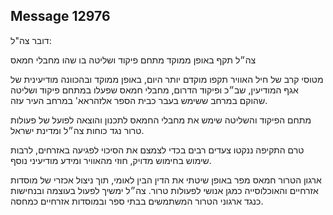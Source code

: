 ## Message 12976

דובר צה"ל:

צה״ל תקף באופן ממוקד מתחם פיקוד ושליטה בו שהו מחבלי חמאס

מטוסי קרב של חיל האוויר תקפו מוקדם יותר היום, באופן ממוקד ובהכוונה מודיעינית של אגף המודיעין, שב״כ ופיקוד הדרום, מחבלי חמאס שפעלו במתחם פיקוד ושליטה שהוקם במרחב ששימש בעבר כבית הספר אלזהראא' במרחב העיר עזה.

מתחם הפיקוד והשליטה שימש את מחבלי החמאס לתכנון והוצאה לפועל של פעולות טרור נגד כוחות צה״ל ומדינת ישראל.

טרם התקיפה ננקטו צעדים רבים בכדי לצמצם את הסיכוי לפגיעה באזרחים, לרבות שימוש בחימוש מדויק, חוזי מהאוויר ומידע מודיעיני נוסף.

ארגון הטרור חמאס מפר באופן שיטתי את הדין הבין לאומי, תוך ניצול אכזרי של מוסדות אזרחיים והאוכלוסייה כמגן אנושי לפעולות טרור. צה״ל ימשיך לפעול בעוצמה ובנחישות כנגד ארגוני הטרור המשתמשים בבתי ספר ובמוסדות אזרחיים כמחסה.

